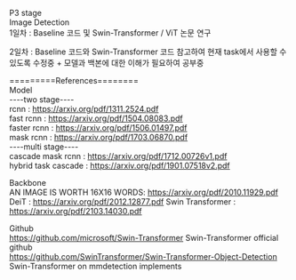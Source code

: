 P3 stage  
Image Detection  
1일차 : Baseline 코드 및 Swin-Transformer / ViT 논문 연구  

2일차 : Baseline 코드와 Swin-Transformer 코드 참고하여 현재 task에서 사용할 수 있도록 수정중 + 모델과 백본에 대한 이해가 필요하여 공부중  
  
  
=========References========     
Model  
----two stage----  
rcnn : https://arxiv.org/pdf/1311.2524.pdf  
fast rcnn : https://arxiv.org/pdf/1504.08083.pdf  
faster rcnn : https://arxiv.org/pdf/1506.01497.pdf  
mask rcnn : https://arxiv.org/pdf/1703.06870.pdf  
----multi stage----   
cascade mask rcnn : https://arxiv.org/pdf/1712.00726v1.pdf  
hybrid task cascade : https://arxiv.org/pdf/1901.07518v2.pdf  
  
Backbone  
AN IMAGE IS WORTH 16X16 WORDS: https://arxiv.org/pdf/2010.11929.pdf 
DeiT : https://arxiv.org/pdf/2012.12877.pdf 
Swin Transformer : https://arxiv.org/pdf/2103.14030.pdf 
  
Github  
https://github.com/microsoft/Swin-Transformer Swin-Transformer official github  
https://github.com/SwinTransformer/Swin-Transformer-Object-Detection Swin-Transformer on mmdetection implements  
  

